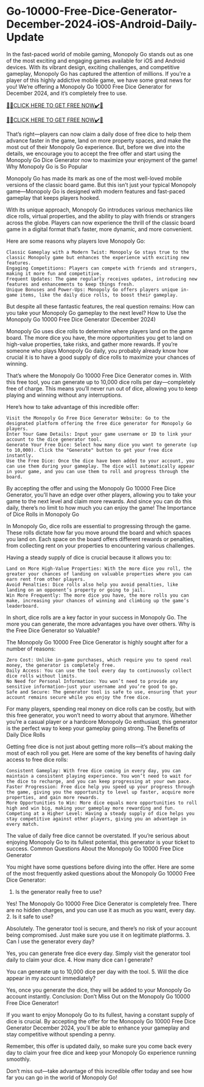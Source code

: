 # Go-10000-Free-Dice-Generator-December-2024-iOS-Android-Daily-Update
In the fast-paced world of mobile gaming, Monopoly Go stands out as one of the most exciting and engaging games available for iOS and Android devices. With its vibrant design, exciting challenges, and competitive gameplay, Monopoly Go has captured the attention of millions. If you're a player of this highly addictive mobile game, we have some great news for you! We’re offering a Monopoly Go 10000 Free Dice Generator for December 2024, and it’s completely free to use.

[🎁🎁CLICK HERE TO GET FREE NOW✔️🎁](https://www.footlogix.com/Footlogix/media/Before-and-After/allgiftrafisarkar.html)

[🎁🎁CLICK HERE TO GET FREE NOW✔️🎁](https://www.footlogix.com/Footlogix/media/Before-and-After/allgiftrafisarkar.html)

That’s right—players can now claim a daily dose of free dice to help them advance faster in the game, land on more property spaces, and make the most out of their Monopoly Go experience. But, before we dive into the details, we encourage you to accept the free offer and start using the Monopoly Go Dice Generator now to maximize your enjoyment of the game!
Why Monopoly Go is So Popular

Monopoly Go has made its mark as one of the most well-loved mobile versions of the classic board game. But this isn’t just your typical Monopoly game—Monopoly Go is designed with modern features and fast-paced gameplay that keeps players hooked.

With its unique approach, Monopoly Go introduces various mechanics like dice rolls, virtual properties, and the ability to play with friends or strangers across the globe. Players can now experience the thrill of the classic board game in a digital format that’s faster, more dynamic, and more convenient.

Here are some reasons why players love Monopoly Go:

    Classic Gameplay with a Modern Twist: Monopoly Go stays true to the classic Monopoly game but enhances the experience with exciting new features.
    Engaging Competitions: Players can compete with friends and strangers, making it more fun and competitive.
    Frequent Updates: The game regularly receives updates, introducing new features and enhancements to keep things fresh.
    Unique Bonuses and Power-Ups: Monopoly Go offers players unique in-game items, like the daily dice rolls, to boost their gameplay.

But despite all these fantastic features, the real question remains: How can you take your Monopoly Go gameplay to the next level?
How to Use the Monopoly Go 10000 Free Dice Generator (December 2024)

Monopoly Go uses dice rolls to determine where players land on the game board. The more dice you have, the more opportunities you get to land on high-value properties, take risks, and gather more rewards. If you’re someone who plays Monopoly Go daily, you probably already know how crucial it is to have a good supply of dice rolls to maximize your chances of winning.

That’s where the Monopoly Go 10000 Free Dice Generator comes in. With this free tool, you can generate up to 10,000 dice rolls per day—completely free of charge. This means you’ll never run out of dice, allowing you to keep playing and winning without any interruptions.

Here’s how to take advantage of this incredible offer:

    Visit the Monopoly Go Free Dice Generator Website: Go to the designated platform offering the free dice generator for Monopoly Go players.
    Enter Your Game Details: Input your game username or ID to link your account to the dice generator tool.
    Generate Your Free Dice: Select how many dice you want to generate (up to 10,000). Click the "Generate" button to get your free dice instantly.
    Use the Free Dice: Once the dice have been added to your account, you can use them during your gameplay. The dice will automatically appear in your game, and you can use them to roll and progress through the board.

By accepting the offer and using the Monopoly Go 10000 Free Dice Generator, you’ll have an edge over other players, allowing you to take your game to the next level and claim more rewards. And since you can do this daily, there’s no limit to how much you can enjoy the game!
The Importance of Dice Rolls in Monopoly Go

In Monopoly Go, dice rolls are essential to progressing through the game. These rolls dictate how far you move around the board and which spaces you land on. Each space on the board offers different rewards or penalties, from collecting rent on your properties to encountering various challenges.

Having a steady supply of dice is crucial because it allows you to:

    Land on More High-Value Properties: With the more dice you roll, the greater your chances of landing on valuable properties where you can earn rent from other players.
    Avoid Penalties: Dice rolls also help you avoid penalties, like landing on an opponent’s property or going to jail.
    Win More Frequently: The more dice you have, the more rolls you can make, increasing your chances of winning and climbing up the game’s leaderboard.

In short, dice rolls are a key factor in your success in Monopoly Go. The more you can generate, the more advantages you have over others.
Why is the Free Dice Generator so Valuable?

The Monopoly Go 10000 Free Dice Generator is highly sought after for a number of reasons:

    Zero Cost: Unlike in-game purchases, which require you to spend real money, the generator is completely free.
    Daily Access: You can use the tool every day to continuously collect dice rolls without limits.
    No Need for Personal Information: You won’t need to provide any sensitive information—just your username and you’re good to go.
    Safe and Secure: The generator tool is safe to use, ensuring that your account remains secure while you enjoy the free dice.

For many players, spending real money on dice rolls can be costly, but with this free generator, you won’t need to worry about that anymore. Whether you’re a casual player or a hardcore Monopoly Go enthusiast, this generator is the perfect way to keep your gameplay going strong.
The Benefits of Daily Dice Rolls

Getting free dice is not just about getting more rolls—it’s about making the most of each roll you get. Here are some of the key benefits of having daily access to free dice rolls:

    Consistent Gameplay: With free dice coming in every day, you can maintain a consistent playing experience. You won’t need to wait for the dice to recharge, and you can keep progressing at your own pace.
    Faster Progression: Free dice help you speed up your progress through the game, giving you the opportunity to level up faster, acquire more properties, and gain more rewards.
    More Opportunities to Win: More dice equals more opportunities to roll high and win big, making your gameplay more rewarding and fun.
    Competing at a Higher Level: Having a steady supply of dice helps you stay competitive against other players, giving you an advantage in every match.

The value of daily free dice cannot be overstated. If you’re serious about enjoying Monopoly Go to its fullest potential, this generator is your ticket to success.
Common Questions About the Monopoly Go 10000 Free Dice Generator

You might have some questions before diving into the offer. Here are some of the most frequently asked questions about the Monopoly Go 10000 Free Dice Generator:
1. Is the generator really free to use?

Yes! The Monopoly Go 10000 Free Dice Generator is completely free. There are no hidden charges, and you can use it as much as you want, every day.
2. Is it safe to use?

Absolutely. The generator tool is secure, and there’s no risk of your account being compromised. Just make sure you use it on legitimate platforms.
3. Can I use the generator every day?

Yes, you can generate free dice every day. Simply visit the generator tool daily to claim your dice.
4. How many dice can I generate?

You can generate up to 10,000 dice per day with the tool.
5. Will the dice appear in my account immediately?

Yes, once you generate the dice, they will be added to your Monopoly Go account instantly.
Conclusion: Don’t Miss Out on the Monopoly Go 10000 Free Dice Generator!

If you want to enjoy Monopoly Go to its fullest, having a constant supply of dice is crucial. By accepting the offer for the Monopoly Go 10000 Free Dice Generator December 2024, you’ll be able to enhance your gameplay and stay competitive without spending a penny.

Remember, this offer is updated daily, so make sure you come back every day to claim your free dice and keep your Monopoly Go experience running smoothly.

Don’t miss out—take advantage of this incredible offer today and see how far you can go in the world of Monopoly Go!
